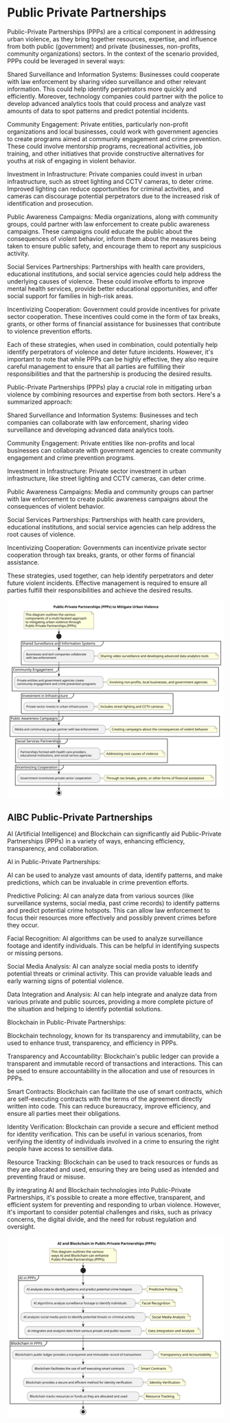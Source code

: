 # Public Private Partnerships

Public-Private Partnerships (PPPs) are a critical component in addressing urban violence, as they bring together resources, expertise, and influence from both public (government) and private (businesses, non-profits, community organizations) sectors. In the context of the scenario provided, PPPs could be leveraged in several ways:

Shared Surveillance and Information Systems: Businesses could cooperate with law enforcement by sharing video surveillance and other relevant information. This could help identify perpetrators more quickly and efficiently. Moreover, technology companies could partner with the police to develop advanced analytics tools that could process and analyze vast amounts of data to spot patterns and predict potential incidents.

Community Engagement: Private entities, particularly non-profit organizations and local businesses, could work with government agencies to create programs aimed at community engagement and crime prevention. These could involve mentorship programs, recreational activities, job training, and other initiatives that provide constructive alternatives for youths at risk of engaging in violent behavior.

Investment in Infrastructure: Private companies could invest in urban infrastructure, such as street lighting and CCTV cameras, to deter crime. Improved lighting can reduce opportunities for criminal activities, and cameras can discourage potential perpetrators due to the increased risk of identification and prosecution.

Public Awareness Campaigns: Media organizations, along with community groups, could partner with law enforcement to create public awareness campaigns. These campaigns could educate the public about the consequences of violent behavior, inform them about the measures being taken to ensure public safety, and encourage them to report any suspicious activity.

Social Services Partnerships: Partnerships with health care providers, educational institutions, and social service agencies could help address the underlying causes of violence. These could involve efforts to improve mental health services, provide better educational opportunities, and offer social support for families in high-risk areas.

Incentivizing Cooperation: Government could provide incentives for private sector cooperation. These incentives could come in the form of tax breaks, grants, or other forms of financial assistance for businesses that contribute to violence prevention efforts.

Each of these strategies, when used in combination, could potentially help identify perpetrators of violence and deter future incidents. However, it's important to note that while PPPs can be highly effective, they also require careful management to ensure that all parties are fulfilling their responsibilities and that the partnership is producing the desired results.

Public-Private Partnerships (PPPs) play a crucial role in mitigating urban violence by combining resources and expertise from both sectors. Here's a summarized approach:

Shared Surveillance and Information Systems: Businesses and tech companies can collaborate with law enforcement, sharing video surveillance and developing advanced data analytics tools.

Community Engagement: Private entities like non-profits and local businesses can collaborate with government agencies to create community engagement and crime prevention programs.

Investment in Infrastructure: Private sector investment in urban infrastructure, like street lighting and CCTV cameras, can deter crime.

Public Awareness Campaigns: Media and community groups can partner with law enforcement to create public awareness campaigns about the consequences of violent behavior.

Social Services Partnerships: Partnerships with health care providers, educational institutions, and social service agencies can help address the root causes of violence.

Incentivizing Cooperation: Governments can incentivize private sector cooperation through tax breaks, grants, or other forms of financial assistance.

These strategies, used together, can help identify perpetrators and deter future violent incidents. Effective management is required to ensure all parties fulfill their responsibilities and achieve the desired results.

![Public-Private Partnerships]( Public-Private-Partnerships.svg )

## AIBC Public-Private Partnerships

AI (Artificial Intelligence) and Blockchain can significantly aid Public-Private Partnerships (PPPs) in a variety of ways, enhancing efficiency, transparency, and collaboration.

AI in Public-Private Partnerships:

AI can be used to analyze vast amounts of data, identify patterns, and make predictions, which can be invaluable in crime prevention efforts.

Predictive Policing: AI can analyze data from various sources (like surveillance systems, social media, past crime records) to identify patterns and predict potential crime hotspots. This can allow law enforcement to focus their resources more effectively and possibly prevent crimes before they occur.

Facial Recognition: AI algorithms can be used to analyze surveillance footage and identify individuals. This can be helpful in identifying suspects or missing persons.

Social Media Analysis: AI can analyze social media posts to identify potential threats or criminal activity. This can provide valuable leads and early warning signs of potential violence.

Data Integration and Analysis: AI can help integrate and analyze data from various private and public sources, providing a more complete picture of the situation and helping to identify potential solutions.

Blockchain in Public-Private Partnerships:

Blockchain technology, known for its transparency and immutability, can be used to enhance trust, transparency, and efficiency in PPPs.

Transparency and Accountability: Blockchain's public ledger can provide a transparent and immutable record of transactions and interactions. This can be used to ensure accountability in the allocation and use of resources in PPPs.

Smart Contracts: Blockchain can facilitate the use of smart contracts, which are self-executing contracts with the terms of the agreement directly written into code. This can reduce bureaucracy, improve efficiency, and ensure all parties meet their obligations.

Identity Verification: Blockchain can provide a secure and efficient method for identity verification. This can be useful in various scenarios, from verifying the identity of individuals involved in a crime to ensuring the right people have access to sensitive data.

Resource Tracking: Blockchain can be used to track resources or funds as they are allocated and used, ensuring they are being used as intended and preventing fraud or misuse.

By integrating AI and Blockchain technologies into Public-Private Partnerships, it's possible to create a more effective, transparent, and efficient system for preventing and responding to urban violence. However, it's important to consider potential challenges and risks, such as privacy concerns, the digital divide, and the need for robust regulation and oversight.

![AIBC Public-Private Partnerships]( AIBC-Public-Private-Partnerships.svg )
